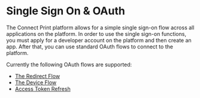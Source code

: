 # Single Sign On & OAuth

The Connect Print platform allows for a simple single sign-on flow across all applications on the platform. In order to use the single sign-on functions, you must apply for a developer account on the platform and then create an app. After that, you can use standard OAuth flows to connect to the platform.

Currently the following OAuth flows are supported:

- [The Redirect Flow](./redirect-flow.html)
- [The Device Flow](./device-flow.html)
- [Access Token Refresh](./access-token-refresh.html)
